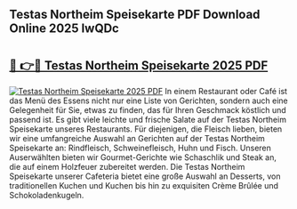 ## Testas Northeim Speisekarte PDF Download Online 2025 lwQDc

# <h2><a href="http://gcb99r.nevu.top/?p=Testas+Northeim+Speisekarte">🔗 👉🔴 Testas Northeim Speisekarte 2025 PDF</a></h2>

[![Testas Northeim Speisekarte 2025 PDF](https://i.imgur.com/dBaPXMq.png)](http://gcb99r.nevu.top/?p=Testas+Northeim+Speisekarte)
In einem Restaurant oder Café ist das Menü des Essens nicht nur eine Liste von Gerichten, sondern auch eine Gelegenheit für Sie, etwas zu finden, das für Ihren Geschmack köstlich und passend ist. Es gibt viele leichte und frische Salate auf der Testas Northeim Speisekarte unseres Restaurants. Für diejenigen, die Fleisch lieben, bieten wir eine umfangreiche Auswahl an Gerichten auf der Testas Northeim Speisekarte an: Rindfleisch, Schweinefleisch, Huhn und Fisch. Unseren Auserwählten bieten wir Gourmet-Gerichte wie Schaschlik und Steak an, die auf einem Holzfeuer zubereitet werden. Die Testas Northeim Speisekarte unserer Cafeteria bietet eine große Auswahl an Desserts, von traditionellen Kuchen und Kuchen bis hin zu exquisiten Crème Brûlée und Schokoladenkugeln.
